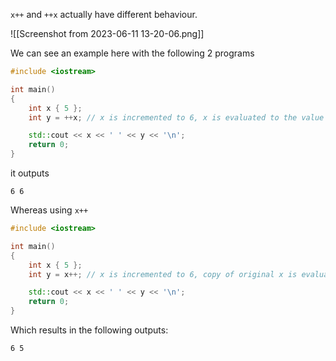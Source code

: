 `x++` and `++x` actually have different behaviour.

![[Screenshot from 2023-06-11 13-20-06.png]]

We can see an example here with the following 2 programs
```cpp
#include <iostream>

int main()
{
    int x { 5 };
    int y = ++x; // x is incremented to 6, x is evaluated to the value 6, and 6 is assigned to y

    std::cout << x << ' ' << y << '\n';
    return 0;
}
```
it outputs
```
6 6
```
Whereas using `x++`
```cpp
#include <iostream>

int main()
{
    int x { 5 };
    int y = x++; // x is incremented to 6, copy of original x is evaluated to the value 5, and 5 is assigned to y

    std::cout << x << ' ' << y << '\n';
    return 0;
}
```
Which results in the following outputs:
```
6 5
```
